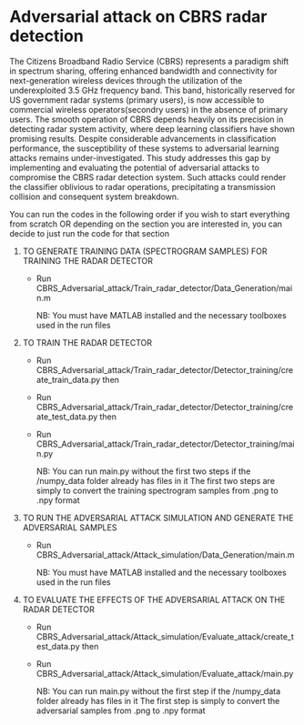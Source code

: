 # Adversarial attack on CBRS radar detection
The Citizens Broadband Radio Service (CBRS) represents a paradigm shift in spectrum
sharing, offering enhanced bandwidth and connectivity for next-generation
wireless devices through the utilization of the underexploited 3.5 GHz frequency
band. This band, historically reserved for US government radar systems (primary
users), is now accessible to commercial wireless operators(secondry users) in the
absence of primary users. The smooth operation of CBRS depends heavily on its
precision in detecting radar system activity, where deep learning classifiers have
shown promising results. Despite considerable advancements in classification performance,
the susceptibility of these systems to adversarial learning attacks remains
under-investigated. This study addresses this gap by implementing and evaluating
the potential of adversarial attacks to compromise the CBRS radar detection system.
Such attacks could render the classifier oblivious to radar operations, precipitating
a transmission collision and consequent system breakdown. 

You can run the codes in the following order if you wish to start everything from scratch
OR depending on the section you are interested in, you can decide to just run the code for that section

1. TO GENERATE TRAINING DATA (SPECTROGRAM SAMPLES) FOR TRAINING THE RADAR DETECTOR

      - Run CBRS_Adversarial_attack/Train_radar_detector/Data_Generation/main.m
      
        NB: You must have MATLAB installed and the necessary toolboxes used in the run files


2. TO TRAIN THE RADAR DETECTOR

      - Run CBRS_Adversarial_attack/Train_radar_detector/Detector_training/create_train_data.py   then
      - Run CBRS_Adversarial_attack/Train_radar_detector/Detector_training/create_test_data.py    then
      - Run CBRS_Adversarial_attack/Train_radar_detector/Detector_training/main.py

        NB: You can run main.py without the first two steps if the /numpy_data folder already has files in it
            The first two steps are simply to convert the training spectrogram samples from .png to .npy format


3. TO RUN THE ADVERSARIAL ATTACK SIMULATION AND GENERATE THE ADVERSARIAL SAMPLES

     - Run CBRS_Adversarial_attack/Attack_simulation/Data_Generation/main.m 

       NB: You must have MATLAB installed and the necessary toolboxes used in the run files


4. TO EVALUATE THE EFFECTS OF THE ADVERSARIAL ATTACK ON THE RADAR DETECTOR

     - Run CBRS_Adversarial_attack/Attack_simulation/Evaluate_attack/create_test_data.py  then 
     - Run CBRS_Adversarial_attack/Attack_simulation/Evaluate_attack/main.py 

       NB: You can run main.py without the first step if the /numpy_data folder already has files in it
           The first step is simply to convert the adversarial samples from .png to .npy format
 
